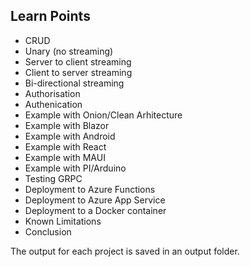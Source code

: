 ## Learn Points
  - CRUD
  - Unary (no streaming)
  - Server to client streaming
  - Client to server streaming
  - Bi-directional streaming
  - Authorisation
  - Authenication
  - Example with Onion/Clean Arhitecture
  - Example with Blazor
  - Example with Android
  - Example with React
  - Example with MAUI
  - Example with PI/Arduino
  - Testing GRPC
  - Deployment to Azure Functions
  - Deployment to Azure App Service
  - Deployment to a Docker container
  - Known Limitations
  - Conclusion

The output for each project is saved in an output folder.
